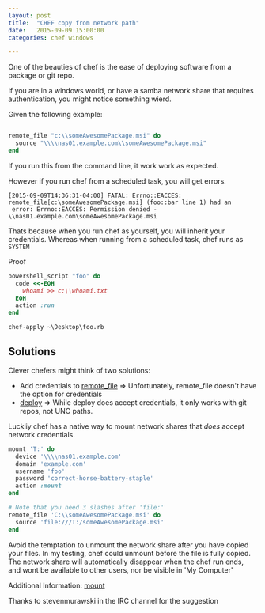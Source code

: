 ```yaml
---
layout: post
title:  "CHEF copy from network path"
date:   2015-09-09 15:00:00
categories: chef windows  

---
```


One of the beauties of chef is the ease of deploying software from a package or git repo.

If you are in a windows world, or have a samba network share that requires authentication, you might notice something wierd.

Given the following example:

```ruby

remote_file "c:\\someAwesomePackage.msi" do
  source "\\\\nas01.example.com\\someAwesomePackage.msi"
end

```

If you run this from the command line, it work work as expected.

However if you run chef from a scheduled task, you will get errors.

```
[2015-09-09T14:36:31-04:00] FATAL: Errno::EACCES: remote_file[c:\someAwesomePackage.msi] (foo::bar line 1) had an
 error: Errno::EACCES: Permission denied - \\nas01.example.com\someAwesomePackage.msi
```

Thats because when you run chef as yourself, you will inherit your credentials. Whereas when running from a scheduled task, chef runs as `SYSTEM`

Proof

```ruby
powershell_script "foo" do
  code <<-EOH
    whoami >> c:\\whoami.txt
  EOH
  action :run
end

```

    chef-apply ~\Desktop\foo.rb


## Solutions

Clever chefers might think of two solutions:

- Add credentials to [remote_file](https://docs.chef.io/resource_remote_file.html) => Unfortunately, remote_file doesn't have the option for credentials  
- [deploy](https://docs.chef.io/resource_deploy.html)  => While deploy does accept credentials, it only works with git repos, not UNC paths.


Luckliy chef has a native way to mount network shares that *does* accept network credentials.

```ruby
mount 'T:' do
  device '\\\\nas01.example.com'
  domain 'example.com'
  username 'foo'
  password 'correct-horse-battery-staple'
  action :mount
end

# Note that you need 3 slashes after 'file:'
remote_file 'C:\\someAwesomePackage.msi' do
  source 'file:///T:/someAwesomePackage.msi'
end
```

Avoid the temptation to unmount the network share after you have copied your files. In my testing, chef could unmount before the file is fully copied. The network share will automatically disappear when the chef run ends, and wont be available to other users, nor be visible in 'My Computer'

Additional Information: [mount](https://docs.chef.io/resource_mount.html)

Thanks to stevenmurawski in the IRC channel for the suggestion
